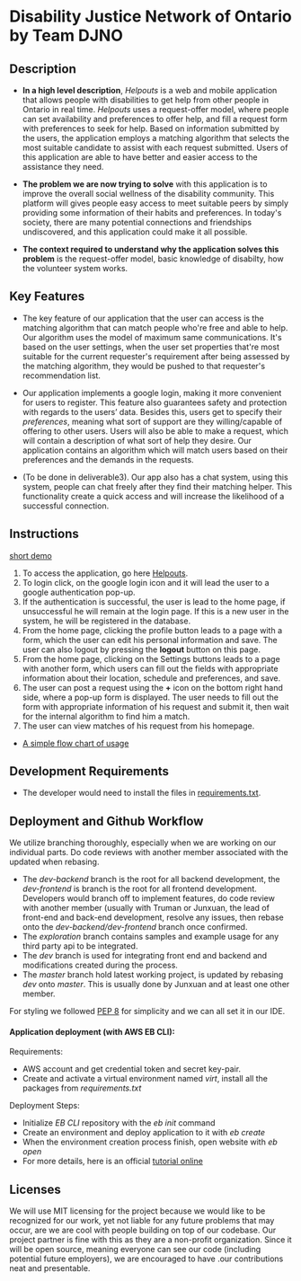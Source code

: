 # Disability Justice Network of Ontario by Team DJNO

## Description

- **In a high level description**, _Helpouts_ is a web and mobile application that allows people with disabilities to get help from other people in Ontario in real time. _Helpouts_ uses a request-offer model, where people can set availability and preferences to offer help, and fill a request form with preferences to seek for help. Based on information submitted by the users, the application employs a matching algorithm that selects the most suitable candidate to assist with each request submitted. Users of this application are able to have better and easier access to the assistance they need.


- **The problem we are now trying to solve** with this application is to improve the overall social wellness of the disability community. This platform will gives people easy access to meet suitable peers by simply providing some information of their habits and preferences. In today's society, there are many potential connections and friendships undiscovered, and this application could make it all possible.

- **The context required to understand why the application solves this problem** is the request-offer model, basic knowledge of disabilty, how the volunteer system works.

## Key Features

- The key feature of our application that the user can access is the matching algorithm that can match people who're free and able to help. Our algorithm uses the model of maximum same communications. It's based on the user settings, when the user set properties that're most suitable for the current requester's requirement after being assessed by the matching algorithm, they would be pushed to that requester's recommendation list.

- Our application implements a google login, making it more convenient for users to register. This feature also guarantees safety and protection with regards to the users’ data. Besides this, users get to specify their _preferences_, meaning what sort of support are they willing/capable of offering to other users. Users will also be able to make a request, which will contain a description of what sort of help they desire. Our application contains an algorithm which will match users based on their preferences and the demands in the requests.

- (To be done in deliverable3). Our app also has a chat system, using this system, people can chat freely after they find their matching helper. This functionality create a quick access and will increase the likelihood of a successful connection.

## Instructions

[short demo](https://streamable.com/7ckmq)
1) To access the application, go here [Helpouts](http://helpouts.trumanhung.tech/index.html).
2) To login click, on the google login icon and it will lead the user to a google authentication pop-up.
3)	If the authentication is successful, the user is lead to the home page, if unsuccessful he will remain at the login page. If this is a new user in the system, he will be registered in the database.
4)	From the home page, clicking the profile button leads to a page with a form, which the user can edit his personal information and save. The user can also logout by pressing the __logout__ button on this page.
5)	From the home page, clicking on the Settings buttons leads to a page with another form, which users can fill out the fields with appropriate information about their location, schedule and preferences, and save.
6)	The user can post a request using the **+** icon on the bottom right hand side, where a pop-up form is displayed. The user needs to fill out the form with appropriate information of his request and submit it, then wait for the internal algorithm to find him a match.
7)  The user can view matches of his request from his homepage. 
- [A simple flow chart of usage](https://drive.google.com/file/d/1hJMwSYwBMfhrg_YZIf8n2Rj9pvBhni62/view?fbclid)

## Development Requirements

- The developer would need to install the files in [requirements.txt](https://github.com/csc301-winter-2020/team-project-14-djno/blob/master/backend/requirements.txt).

## Deployment and Github Workflow
We utilize branching thoroughly, especially when we are working on our individual parts. Do code reviews with another member associated with the updated when rebasing.
- The *dev-backend* branch is the root for all backend development, the *dev-frontend* is branch is the root for all frontend development. Developers would branch off to implement features, do code review with another member (usually with Truman or Junxuan, the lead of front-end and back-end development, resolve any issues, then rebase onto the *dev-backend/dev-frontend* branch once confirmed.
- The *exploration* branch contains samples and example usage for any third party api to be integrated.
- The *dev* branch is used for integrating front end and backend and modifications created during the process.
- The *master* branch hold latest working project, is updated by rebasing *dev* onto *master*. This is usually done by Junxuan and at least one other member.

For styling we followed [PEP 8](https://www.python.org/dev/peps/pep-0008/) for simplicity and we can all set it in our IDE.

#### Application deployment (with AWS EB CLI):

Requirements:
- AWS account and get credential token and secret key-pair.
- Create and activate a virtual environment named *virt*, install all the packages from *requirements.txt*

Deployment Steps: 
- Initialize *EB CLI* repository with the *eb init* command
- Create an environment and deploy  application to it with *eb create*
- When the environment creation process finish, open website with *eb open*
- For more details, here is an official [tutorial online](https://docs.aws.amazon.com/elasticbeanstalk/latest/dg/create-deploy-python-flask.html)

## Licenses

We will use MIT licensing for the project because we would like to be recognized for our work, yet not liable for any future problems that may occur, are we are cool with people building on top of our codebase. Our project partner is fine with this as they are a non-profit organization. Since it will be open source, meaning everyone can see our code (including potential future employers), we are encouraged to have .our contributions neat and presentable.

